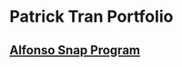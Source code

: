 # Patrick Tran Portfolio

## [Alfonso Snap Program](https://www.youtube.com/watch?v=bqmAMXBz6Nw&ab_channel=PatrickTran)

